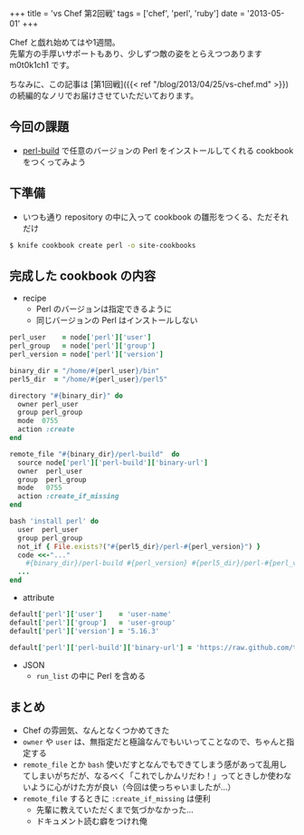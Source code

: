 +++
title = 'vs Chef 第2回戦'
tags = ['chef', 'perl', 'ruby']
date = '2013-05-01'
+++

Chef と戯れ始めてはや1週間。  
先輩方の手厚いサポートもあり、少しずつ敵の姿をとらえつつあります m0t0k1ch1 です。

<!--more-->

ちなみに、この記事は [第1回戦]({{< ref "/blog/2013/04/25/vs-chef.md" >}}) の続編的なノリでお届けさせていただいております。

## 今回の課題

- [perl-build](https://github.com/tokuhirom/Perl-Build) で任意のバージョンの Perl をインストールしてくれる cookbook をつくってみよう

## 下準備

- いつも通り repository の中に入って cookbook の雛形をつくる、ただそれだけ

``` sh
$ knife cookbook create perl -o site-cookbooks
```

## 完成した cookbook の内容

- recipe
  - Perl のバージョンは指定できるように
  - 同じバージョンの Perl はインストールしない

``` ruby
perl_user    = node['perl']['user']
perl_group   = node['perl']['group']
perl_version = node['perl']['version']

binary_dir = "/home/#{perl_user}/bin"
perl5_dir  = "/home/#{perl_user}/perl5"

directory "#{binary_dir}" do
  owner perl_user
  group perl_group
  mode  0755
  action :create
end

remote_file "#{binary_dir}/perl-build"  do
  source node['perl']['perl-build']['binary-url']
  owner  perl_user
  group  perl_group
  mode   0755
  action :create_if_missing
end

bash 'install perl' do
  user  perl_user
  group perl_group
  not_if { File.exists?("#{perl5_dir}/perl-#{perl_version}") }
  code <<-"..."
    #{binary_dir}/perl-build #{perl_version} #{perl5_dir}/perl-#{perl_version}
  ...
end
```

- attribute

``` ruby
default['perl']['user']    = 'user-name'
default['perl']['group']   = 'user-group'
default['perl']['version'] = '5.16.3'

default['perl']['perl-build']['binary-url'] = 'https://raw.github.com/tokuhirom/Perl-Build/master/perl-build'
```

- JSON
  - `run_list` の中に Perl を含める

## まとめ

- Chef の雰囲気、なんとなくつかめてきた
- `owner` や `user` は、無指定だと極論なんでもいいってことなので、ちゃんと指定する
- `remote_file` とか `bash` 使いだすとなんでもできてしまう感があって乱用してしまいがちだが、なるべく「これでしかムリだわ！」ってときしか使わないように心がけた方が良い（今回は使っちゃいましたが…）
- `remote_file` するときに `:create_if_missing` は便利
  - 先輩に教えていただくまで気づかなかった…
  - ドキュメント読む癖をつけれ俺
